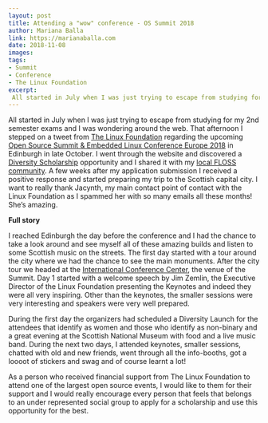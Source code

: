 ```yaml
---
layout: post
title: Attending a "wow" conference - OS Summit 2018
author: Mariana Balla
link: https://marianaballa.com
date: 2018-11-08
images: 
tags:
- Summit
- Conference
- The Linux Foundation
excerpt:
 All started in July when I was just trying to escape from studying for my 2nd semester exams and I was wondering around the web. That afternoon I stepped on a tweet from [The Linux Foundation]( https://www.linuxfoundation.org/) regarding the upcoming [Open Source Summit & Embedded Linux Conference Europe 2018]( https://events.linuxfoundation.org/events/open-source-summit-europe-2018/) in Edinburgh in late October. I went through the website and discovered a [Diversity Scholarship]( https://events.linuxfoundation.org/events/automotive-linux-summit-2018/attend/diversity-inclusion/) opportunity […]
---
```


All started in July when I was just trying to escape from studying for my 2nd semester exams and I was wondering around the web. That afternoon I stepped on a tweet from [The Linux Foundation]( https://www.linuxfoundation.org/) regarding the upcoming [Open Source Summit & Embedded Linux Conference Europe 2018]( https://events.linuxfoundation.org/events/open-source-summit-europe-2018/) in Edinburgh in late October. I went through the website and discovered a [Diversity Scholarship]( https://events.linuxfoundation.org/events/automotive-linux-summit-2018/attend/diversity-inclusion/) opportunity and I shared it with my [local FLOSS community]( https://forum.openlabs.cc/t/open-source-summit-europe-2018-edinburgh-uk/1254). 
A few weeks after my application submission I received a positive response and started preparing my trip to the Scottish capital city.  I want to really thank Jacynth, my main contact point of contact with the Linux Foundation as I spammed her with so many emails all these months! She’s amazing.


**Full story**

I reached Edinburgh the day before the conference and I had the chance to take a look around and see myself all of these amazing builds and listen to some Scottish music on the streets. The first day started with a tour around the city where we had the chance to see the main monuments. After the city tour we headed at the [International Conference Center](https://www.eicc.co.uk/), the venue of the Summit. 
Day 1 started with a welcome speech by Jim Zemlin, the Executive Director of the Linux Foundation presenting the Keynotes and indeed they were all very inspiring. Other than the keynotes, the smaller sessions were very interesting and speakers were very well prepared. 


During the first day the organizers had scheduled a Diversity Launch for the attendees that identify as women and those who identify as non-binary and a great evening at the Scottish National Museum with food and a live music band.
During the next two days, I attended keynotes, smaller sessions, chatted with old and new friends, went through all the info-booths, got a loooot of stickers and swag and of course learnt a lot! 


As a person who received financial support from The Linux Foundation to attend one of the largest open source events, I would like to them for their support and I would really encourage every person that feels that belongs to an under represented social group to apply for a scholarship and use this opportunity for the best. 

